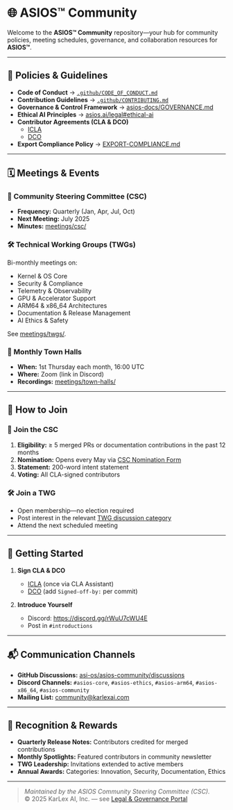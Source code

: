 
# 🌐 ASIOS™ Community

Welcome to the **ASIOS™ Community** repository—your hub for community policies, meeting schedules, governance, and collaboration resources for **ASIOS™**.

---

## 📜 Policies & Guidelines

- **Code of Conduct** → [`.github/CODE_OF_CONDUCT.md`](https://github.com/asi-os/.github/blob/main/CODE_OF_CONDUCT.md)  
- **Contribution Guidelines** → [`.github/CONTRIBUTING.md`](https://github.com/asi-os/.github/blob/main/CONTRIBUTING.md)  
- **Governance & Control Framework** → [asios-docs/GOVERNANCE.md](https://github.com/asi-os/asios-docs/blob/main/GOVERNANCE.md)  
- **Ethical AI Principles** → [asios.ai/legal#ethical-ai](https://asios.ai/legal#ethical-ai)  
- **Contributor Agreements (CLA & DCO)**  
  - [ICLA](https://github.com/asi-os/asios-legal/blob/main/ICLA.md)  
  - [DCO](https://github.com/asi-os/asios-legal/blob/main/DCO.md)  
- **Export Compliance Policy** → [EXPORT-COMPLIANCE.md](https://github.com/asi-os/asios-legal/blob/main/EXPORT-COMPLIANCE.md)

---

## 🗓️ Meetings & Events

### 🧭 Community Steering Committee (CSC)
- **Frequency:** Quarterly (Jan, Apr, Jul, Oct)  
- **Next Meeting:** July 2025  
- **Minutes:** [meetings/csc/](https://github.com/asi-os/asios-community/tree/main/meetings/csc)

### 🛠️ Technical Working Groups (TWGs)
Bi-monthly meetings on:
- Kernel & OS Core  
- Security & Compliance  
- Telemetry & Observability  
- GPU & Accelerator Support  
- ARM64 & x86_64 Architectures  
- Documentation & Release Management  
- AI Ethics & Safety  

See [meetings/twgs/](https://github.com/asi-os/asios-community/tree/main/meetings/twgs).

### 📣 Monthly Town Halls
- **When:** 1st Thursday each month, 16:00 UTC  
- **Where:** Zoom (link in Discord)  
- **Recordings:** [meetings/town-halls/](https://github.com/asi-os/asios-community/tree/main/meetings/town-halls)

---

## 🤝 How to Join

### 🧭 Join the CSC
1. **Eligibility:** ≥ 5 merged PRs or documentation contributions in the past 12 months  
2. **Nomination:** Opens every May via [CSC Nomination Form](https://forms.asios.ai/csc-nominate)  
3. **Statement:** 200-word intent statement  
4. **Voting:** All CLA-signed contributors  

### 🛠️ Join a TWG
- Open membership—no election required  
- Post interest in the relevant [TWG discussion category](https://github.com/asi-os/asios-community/discussions/categories/twgs)  
- Attend the next scheduled meeting

---

## 🚀 Getting Started

1. **Sign CLA & DCO**  
   - [ICLA](https://github.com/asi-os/asios-legal/blob/main/ICLA.md) (once via CLA Assistant)  
   - [DCO](https://github.com/asi-os/asios-legal/blob/main/DCO.md) (add `Signed-off-by:` per commit)

2. **Introduce Yourself**  
   - Discord: <https://discord.gg/rWuU7cWU4E>  
   - Post in `#introductions`

---

## 📬 Communication Channels

- **GitHub Discussions:** [asi-os/asios-community/discussions](https://github.com/asi-os/asios-community/discussions)  
- **Discord Channels:** `#asios-core`, `#asios-ethics`, `#asios-arm64`, `#asios-x86_64`, `#asios-community`  
- **Mailing List:** community@karlexai.com  

---

## 🏅 Recognition & Rewards

- **Quarterly Release Notes:** Contributors credited for merged contributions  
- **Monthly Spotlights:** Featured contributors in community newsletter  
- **TWG Leadership:** Invitations extended to active members  
- **Annual Awards:** Categories: Innovation, Security, Documentation, Ethics  

---

> *Maintained by the ASIOS Community Steering Committee (CSC).*  
> © 2025 KarLex AI, Inc. — see [Legal & Governance Portal](https://asios.ai/legal)
